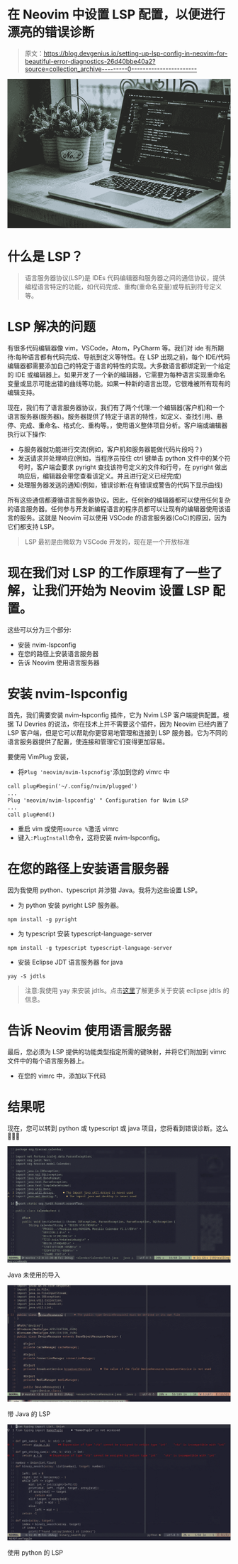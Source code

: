 # 在 Neovim 中设置 LSP 配置，以便进行漂亮的错误诊断

> 原文：<https://blog.devgenius.io/setting-up-lsp-config-in-neovim-for-beautiful-error-diagnostics-26d40bbe40a2?source=collection_archive---------0----------------------->

![](img/f266b35be71e679de2e9929b52471882.png)

# 什么是 LSP？

> 语言服务器协议(LSP)是 IDEs 代码编辑器和服务器之间的通信协议，提供编程语言特定的功能，如代码完成、重构(重命名变量)或导航到符号定义等。

# LSP 解决的问题

有很多代码编辑器像 vim，VSCode，Atom，PyCharm 等。我们对 ide 有所期待:每种语言都有代码完成、导航到定义等特性。在 LSP 出现之前，每个 IDE/代码编辑器都需要添加自己的特定于语言的特性的实现。大多数语言都绑定到一个给定的 IDE 或编辑器上。如果开发了一个新的编辑器，它需要为每种语言实现重命名变量或显示可能出错的曲线等功能。如果一种新的语言出现，它很难被所有现有的编辑支持。

现在，我们有了语言服务器协议，我们有了两个代理:一个编辑器(客户机)和一个语言服务器(服务器)。服务器提供了特定于语言的特性，如定义、查找引用、悬停、完成、重命名、格式化、重构等。，使用语义整体项目分析。客户端或编辑器执行以下操作:

*   与服务器就功能进行交流(例如，客户机和服务器能做代码片段吗？)
*   发送请求并处理响应(例如，当程序员按住 ctrl 键单击 python 文件中的某个符号时，客户端会要求 pyright 查找该符号定义的文件和行号，在 pyright 做出响应后，编辑器会带您查看该定义。并且进行定义已经完成)
*   处理服务器发送的通知(例如，错误诊断:在有错误或警告的代码下显示曲线)

所有这些通信都遵循语言服务器协议。因此，任何新的编辑器都可以使用任何复杂的语言服务器。任何参与开发新编程语言的程序员都可以让现有的编辑器使用该语言的服务。这就是 Neovim 可以使用 VSCode 的语言服务器(CoC)的原因，因为它们都支持 LSP。

> LSP 最初是由微软为 VSCode 开发的，现在是一个开放标准

# 现在我们对 LSP 的工作原理有了一些了解，让我们开始为 Neovim 设置 LSP 配置。

这些可以分为三个部分:

*   安装 nvim-lspconfig
*   在您的路径上安装语言服务器
*   告诉 Neovim 使用语言服务器

# 安装 nvim-lspconfig

首先，我们需要安装 nvim-lspconfig 插件，它为 Nvim LSP 客户端提供配置。根据 TJ Devries 的说法，你在技术上并不需要这个插件，因为 Neovim 已经内置了 LSP 客户端，但是它可以帮助你更容易地管理和连接到 LSP 服务器。它为不同的语言服务器提供了配置，使连接和管理它们变得更加容易。

要使用 VimPlug 安装，

*   将`Plug 'neovim/nvim-lspcnofig'`添加到您的 vimrc 中

```
call plug#begin('~/.config/nvim/plugged')
...
Plug 'neovim/nvim-lspconfig' " Configuration for Nvim LSP
...
call plug#end()
```

*   重启 vim 或使用`source %`激活 vimrc
*   键入`:PlugInstall`命令，这将安装 nvim-lspconfig。

# 在您的路径上安装语言服务器

因为我使用 python、typescript 并涉猎 Java。我将为这些设置 LSP。

*   为 python 安装 pyright LSP 服务器。

```
npm install -g pyright
```

*   为 typescript 安装 typescript-language-server

```
npm install -g typescript typescript-language-server
```

*   安装 Eclipse JDT 语言服务器 for java

```
yay -S jdtls
```

> 注意:我使用 yay 来安装 jdtls。点击[这里](https://github.com/eclipse/eclipse.jdt.ls)了解更多关于安装 eclipse jdtls 的信息。

# 告诉 Neovim 使用语言服务器

最后，您必须为 LSP 提供的功能类型指定所需的键映射，并将它们附加到 vimrc 文件中的每个语言服务器上。

*   在您的 vimrc 中，添加以下代码

# 结果呢

现在，您可以转到 python 或 typescript 或 java 项目，您将看到错误诊断。这么🎉🎉🎉

![](img/746b0817f01dbdf7b86697186807dfb7.png)

Java 未使用的导入

![](img/d8fd9f2ce0c2a6e4339d76dd9614b15c.png)

带 Java 的 LSP

![](img/f3eb700b9c87674d5b52201f16144e03.png)

使用 python 的 LSP